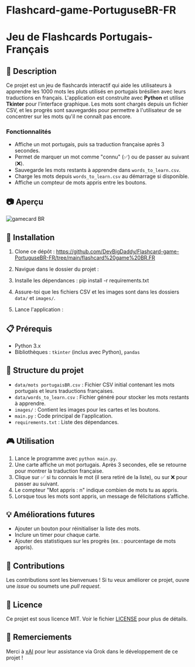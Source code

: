 # Flashcard-game-PortuguseBR-FR

# Jeu de Flashcards Portugais-Français

## 📖 Description
Ce projet est un jeu de flashcards interactif qui aide les utilisateurs à apprendre les 1000 mots les pluts utilisés en portugais brésilien avec leurs traductions en français. L'application est construite avec **Python** et utilise **Tkinter** pour l'interface graphique. Les mots sont chargés depuis un fichier CSV, et les progrès sont sauvegardés pour permettre à l'utilisateur de se concentrer sur les mots qu'il ne connaît pas encore.

### Fonctionnalités
- Affiche un mot portugais, puis sa traduction française après 3 secondes.
- Permet de marquer un mot comme "connu" (✅) ou de passer au suivant (❌).
- Sauvegarde les mots restants à apprendre dans `words_to_learn.csv`.
- Charge les mots depuis `words_to_learn.csv` au démarrage si disponible.
- Affiche un compteur de mots appris entre les boutons.

## 📷 Aperçu

![gamecard BR](https://github.com/user-attachments/assets/aa9d024e-5dd4-4291-9df6-6f3ce26e8d9a)

## 🚀 Installation
1. Clone ce dépôt : https://github.com/DevBigDaddy/Flashcard-game-PortuguseBR-FR/tree/main/flashcard%20game%20BR.FR

2. Navigue dans le dossier du projet :

3. Installe les dépendances :
   pip install -r requirements.txt

4. Assure-toi que les fichiers CSV et les images sont dans les dossiers `data/` et `images/`.
   
5. Lance l'application :
   
## 📋 Prérequis
- Python 3.x
- Bibliothèques : `tkinter` (inclus avec Python), `pandas`

## 📂 Structure du projet
- `data/mots portugaisBR.csv` : Fichier CSV initial contenant les mots portugais et leurs traductions françaises.
- `data/words_to_learn.csv` : Fichier généré pour stocker les mots restants à apprendre.
- `images/` : Contient les images pour les cartes et les boutons.
- `main.py` : Code principal de l'application.
- `requirements.txt` : Liste des dépendances.

## 🎮 Utilisation
1. Lance le programme avec `python main.py`.
2. Une carte affiche un mot portugais. Après 3 secondes, elle se retourne pour montrer la traduction française.
3. Clique sur ✅ si tu connais le mot (il sera retiré de la liste), ou sur ❌ pour passer au suivant.
4. Le compteur "Mot appris : n" indique combien de mots tu as appris.
5. Lorsque tous les mots sont appris, un message de félicitations s’affiche.

## 💡 Améliorations futures
- Ajouter un bouton pour réinitialiser la liste des mots.
- Inclure un timer pour chaque carte.
- Ajouter des statistiques sur les progrès (ex. : pourcentage de mots appris).

## 🤝 Contributions
Les contributions sont les bienvenues ! Si tu veux améliorer ce projet, ouvre une *issue* ou soumets une *pull request*.

## 📜 Licence
Ce projet est sous licence MIT. Voir le fichier [LICENSE](LICENSE) pour plus de détails.

## 🙏 Remerciements
Merci à [xAI](https://x.ai/) pour leur assistance via Grok dans le développement de ce projet !

